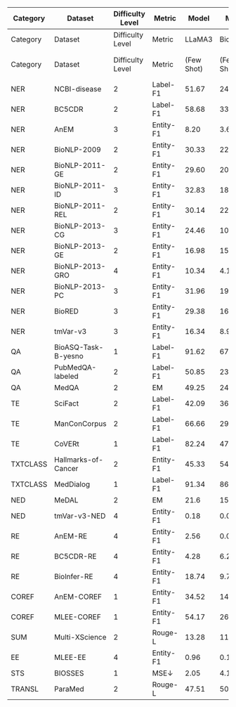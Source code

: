 | Category | Dataset | Difficulty Level | Metric | Model | Model | Model | Model | Model | Model | Model |
| --- | --- | --- | --- | --- | --- | --- | --- | --- | --- | --- |
| Category | Dataset | Difficulty Level | Metric | LLaMA3 | BioMistral | MMEDL3-EnIns | GPT-4o | LLaMA3-MI32 | MMEDL3-MI32 | LLaMA3-MI� |
| Category | Dataset | Difficulty Level | Metric | (Few Shot) | (Few Shot) | (Few Shot) | (Few Shot) | Ours (Zero Shot) | Ours (Zero Shot) | Ours (Zero Shot) |
| NER | NCBI-disease | 2 | Label-F1 | 51.67 | 24.00 | 30.59 | 47.57 | 78.55 | 78.20 | 84.61 |
| NER | BC5CDR | 2 | Label-F1 | 58.68 | 33.86 | 28.77 | 75.11 | 81.28 | 73.57 | 87.39 |
| NER | AnEM | 3 | Entity-F1 | 8.20 | 3.66 | 1.72 | 37.44 | 32.03 | 31.38 | 49.44 |
| NER | BioNLP-2009 | 2 | Entity-F1 | 30.33 | 22.24 | 19.71 | 57.83 | 76.06 | 78.61 | 80.74 |
| NER | BioNLP-2011-GE | 2 | Entity-F1 | 29.60 | 20.97 | 14.40 | 57.43 | 76.29 | 79.89 | 80.39 |
| NER | BioNLP-2011-ID | 3 | Entity-F1 | 32.83 | 18.45 | 21.19 | 68.59 | 51.80 | 50.80 | 76.26 |
| NER | BioNLP-2011-REL | 2 | Entity-F1 | 30.14 | 22.73 | 20.26 | 59.01 | 75.93 | 78.66 | 80.41 |
| NER | BioNLP-2013-CG | 3 | Entity-F1 | 24.46 | 10.49 | 8.63 | 57.59 | 56.36 | 51.61 | 72.32 |
| NER | BioNLP-2013-GE | 2 | Entity-F1 | 16.98 | 15.49 | 13.29 | 43.74 | 71.59 | 71.25 | 71.32 |
| NER | BioNLP-2013-GRO | 4 | Entity-F1 | 10.34 | 4.14 | 2.91 | 37.79 | 12.48 | 12.86 | 35.13 |
| NER | BioNLP-2013-PC | 3 | Entity-F1 | 31.96 | 19.45 | 19.57 | 68.75 | 62.94 | 61.38 | 82.05 |
| NER | BioRED | 3 | Entity-F1 | 29.38 | 16.45 | 16.33 | 60.73 | 74.01 | 72.45 | 78.76 |
| NER | tmVar-v3 | 3 | Entity-F1 | 16.34 | 8.96 | 0.39 | 42.08 | 58.46 | 56.77 | 63.22 |
| QA | BioASQ-Task-B-yesno | 1 | Label-F1 | 91.62 | 67.57 | 91.82 | 93.52 | 93.10 | 86.19 | 93.87 |
| QA | PubMedQA-labeled | 2 | Label-F1 | 50.85 | 23.73 | 48.28 | 56.11 | 53.81 | 53.65 | 59.94 |
| QA | MedQA | 2 | EM | 49.25 | 24.51 | 15.40 | 81.93 | 47.68 | 45.72 | 53.26 |
| TE | SciFact | 2 | Label-F1 | 42.09 | 36.33 | 33.69 | 92.61 | 85.85 | 84.14 | 95.06 |
| TE | ManConCorpus | 2 | Label-F1 | 66.66 | 29.92 | 51.83 | 60.09 | 68.20 | 68.57 | 69.14 |
| TE | CoVERt | 1 | Label-F1 | 82.24 | 47.77 | 55.87 | 93.76 | 91.15 | 93.49 | 96.93 |
| TXTCLASS | Hallmarks-of-Cancer | 2 | Entity-F1 | 45.33 | 54.77 | 11.93 | 42.40 | 44.01 | 32.65 | 45.84 |
| TXTCLASS | MedDialog | 1 | Label-F1 | 91.34 | 86.02 | 56.52 | 98.77 | 96.72 | 77.67 | 100.00 |
| NED | MeDAL | 2 | EM | 21.6 | 15.90 | 17.00 | 59.40 | 28.90 | 30.00 | 36.60 |
| NED | tmVar-v3-NED | 4 | Entity-F1 | 0.18 | 0.05 | 0.00 | 7.45 | 2.84 | 0.78 | 1.10 |
| RE | AnEM-RE | 4 | Entity-F1 | 2.56 | 0.00 | 5.13 | 25.64 | 0.20 | 1.54 | 16.24 |
| RE | BC5CDR-RE | 4 | Entity-F1 | 4.28 | 6.27 | 3.34 | 9.46 | 14.21 | 13.69 | 27.93 |
| RE | Biolnfer-RE | 4 | Entity-F1 | 18.74 | 9.73 | 8.86 | 17.49 | 28.06 | 26.23 | 32.83 |
| COREF | AnEM-COREF | 1 | Entity-F1 | 34.52 | 14.29 | 21.43 | 82.20 | 100.00 | 100.00 | 100.00 |
| COREF | MLEE-COREF | 1 | Entity-F1 | 54.17 | 26.55 | 25.66 | 79.97 | 99.12 | 98.23 | 95.72 |
| SUM | Multi-XScience | 2 | Rouge-L | 13.28 | 11.61 | 10.36 | 12.78 | 11.61 | 11.57 | 14.51 |
| EE | MLEE-EE | 4 | Entity-F1 | 0.96 | 0.19 | 0.09 | 9.88 | 30.47 | 28.61 | 27.48 |
| STS | BIOSSES | 1 | MSE↓ | 2.05 | 4.15 | 4.15 | 0.6 | 1.05 | 2.15 | 1.20 |
| TRANSL | ParaMed | 2 | Rouge-L | 47.51 | 50.49 | 46.49 | 63.08 | 49.01 | 49.65 | 59.32 |

